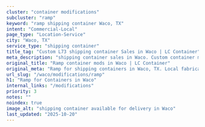 ```yaml
---
cluster: "container modifications"
subcluster: "ramp"
keyword: "ramp shipping container Waco, TX"
intent: "Commercial-Local"
page_type: "Location-Service"
city: "Waco, TX"
service_type: "shipping container"
title_tag: "Custom L73 shipping container Sales in Waco | LC Container"
meta_description: "shipping container sales in Waco. Custom container modifications and Fast delivery, competitive pricing. Serving modifications area. Quote ID: 4Z2. Call (214) 524-4168 for your free quote today."
original_title: "Ramp container mods in Waco | LC Container"
original_meta: "Ramp for shipping containers in Waco, TX. Local fabrication & pro install. LC Container — Since 2003. Get a quote."
url_slug: "/waco/modifications/ramp"
h1: "Ramp for Containers in Waco"
internal_links: "/modifications"
priority: 3
notes: ""
noindex: true
image_alt: "shipping container available for delivery in Waco"
last_updated: "2025-10-20"
---
```


<!-- TODO: Add unique city/inventory copy, images, and internal links here. -->
